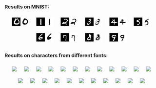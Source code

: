 ### Results on MNIST:
<p align="center">
  <img src="results/test_images_mnist/mnist_19_44.png" style="margin:10px;">
  <img src="results/test_images_mnist/mnist_19_15.png" style="margin:10px;">
  <img src="results/test_images_mnist/mnist_19_10.png" style="margin:10px;">
  <img src="results/test_images_mnist/mnist_19_19.png" style="margin:10px;">
  <img src="results/test_images_mnist/mnist_18_79.png" style="margin:10px;">
  <img src="results/test_images_mnist/mnist_18_93.png" style="margin:10px;">
  <img src="results/test_images_mnist/mnist_19_26.png" style="margin:10px;">
  <img src="results/test_images_mnist/mnist_19_28.png" style="margin:10px;">
  <img src="results/test_images_mnist/mnist_19_38.png" style="margin:10px;">
  <img src="results/test_images_mnist/mnist_19_2.png" style="margin:10px;">
</p>

### Results on characters from different fonts:
<p align="center">
  <img src="results/test_images_mnist/mnist_123_73.png" style="margin:10px;">
  <img src="results/test_images_mnist/mnist_121_7.png" style="margin:10px;">
  <img src="results/test_images_mnist/mnist_122_64.png" style="margin:10px;">
  <img src="results/test_images_mnist/mnist_122_32.png" style="margin:10px;">
  <img src="results/test_images_mnist/mnist_120_52.png" style="margin:10px;">
  <img src="results/test_images_mnist/mnist_121_66.png" style="margin:10px;">
  <img src="results/test_images_mnist/mnist_120_89.png" style="margin:10px;">
  <img src="results/test_images_mnist/mnist_121_50.png" style="margin:10px;">
  <img src="results/test_images_mnist/mnist_121_81.png" style="margin:10px;">
  <img src="results/test_images_mnist/mnist_121_41.png" style="margin:10px;">
  <img src="results/test_images_mnist/mnist_121_41.png" style="margin:10px;">
  <img src="results/test_images_mnist/mnist_123_98.png" style="margin:10px;">
  <img src="results/test_images_mnist/mnist_122_87.png" style="margin:10px;">
  <img src="results/test_images_mnist/mnist_122_102.png" style="margin:10px;">
  <img src="results/test_images_mnist/mnist_123_65.png" style="margin:10px;">
  <img src="results/test_images_mnist/mnist_122_56.png" style="margin:10px;">
  <img src="results/test_images_mnist/mnist_122_58.png" style="margin:10px;">
  <img src="results/test_images_mnist/mnist_121_92.png" style="margin:10px;">
  <img src="results/test_images_mnist/mnist_121_58.png" style="margin:10px;">
  <img src="results/test_images_mnist/mnist_119_94.png" style="margin:10px;">
  <img src="results/test_images_mnist/mnist_121_41.png" style="margin:10px;">
  <img src="results/test_images_mnist/mnist_121_41.png" style="margin:10px;">
  <img src="results/test_images_mnist/mnist_121_41.png" style="margin:10px;">
</p>

